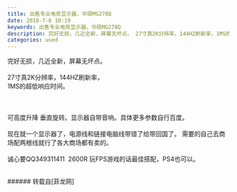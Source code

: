 ```yaml
---
title: 出售专业电竞显示器，华硕MG278Q
date: 2018-7-6 10:19
keywords: 出售专业电竞显示器，华硕MG278Q
description: 完好无损，几近全新，屏幕无坏点。 27寸真2K分辨率，144HZ刷新率，1MS的超低响应时间。可高度升降 垂直旋转。显示器自带音响。具体更多参数自行百度。现在就一个显示器了，电源线和链接电脑线带错了给带回国了。 需要的自己去商场配两根线就行了各大商场都有卖的。诚心要QQ349311411  2600R 玩FPS游戏的话最佳搭配，PS4也可以。
categories: used
---
```

<td class="t_f" id="postmessage_1484110">

完好无损，几近全新，屏幕无坏点。 <br/>
<br/>
27寸真2K分辨率，144HZ刷新率，<br/>
1MS的超低响应时间。<br/>
<br/>
<br/>
<br/>
可高度升降 垂直旋转。显示器自带音响。具体更多参数自行百度。<br/>
<br/>
现在就一个显示器了，电源线和链接电脑线带错了给带回国了。 需要的自己去商场配两根线就行了各大商场都有卖的。<br/>
<br/>
诚心要QQ349311411  2600R 玩FPS游戏的话最佳搭配，PS4也可以。<br/>
<br/>
</td>
###### 转载自[菲龙网]